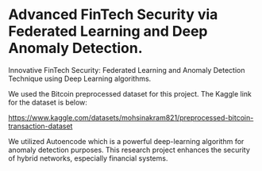 # Advanced FinTech Security via Federated Learning and Deep Anomaly Detection.
Innovative FinTech Security: Federated Learning and Anomaly Detection Technique using Deep Learning algorithms.

We used the Bitcoin preprocessed dataset for this project. The Kaggle link for the dataset is below:

https://www.kaggle.com/datasets/mohsinakram821/preprocessed-bitcoin-transaction-dataset

We utilized Autoencode which is a powerful deep-learning algorithm for anomaly detection purposes. This research project enhances the security of hybrid networks, especially financial systems.

